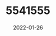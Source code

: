 ---
title: 5541555
date: 2022-01-26
draft: false
name: 甘城なつき
img_url: https://ae05.alicdn.com/kf/Hf8f4a7da10824cceab98884f8f675b10h.png
original_fn: DSCF0454.jpg
tags:
- 甘城なつき

---